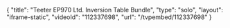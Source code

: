 {
    "title": "Teeter EP970 Ltd. Inversion Table Bundle",
    "type": "solo",
    "layout": "iframe-static",
    "videoId": "112337698",
    "url": "\/tvpembed\/112337698"
}